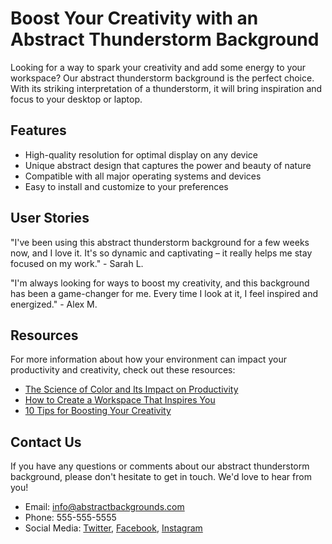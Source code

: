 <!--font:Creepster-->

# Boost Your Creativity with an Abstract Thunderstorm Background

Looking for a way to spark your creativity and add some energy to your workspace? Our abstract thunderstorm background is the perfect choice. With its striking interpretation of a thunderstorm, it will bring inspiration and focus to your desktop or laptop.

## Features

- High-quality resolution for optimal display on any device
- Unique abstract design that captures the power and beauty of nature
- Compatible with all major operating systems and devices
- Easy to install and customize to your preferences

## User Stories

"I've been using this abstract thunderstorm background for a few weeks now, and I love it. It's so dynamic and captivating – it really helps me stay focused on my work." - Sarah L.

"I'm always looking for ways to boost my creativity, and this background has been a game-changer for me. Every time I look at it, I feel inspired and energized." - Alex M.

## Resources

For more information about how your environment can impact your productivity and creativity, check out these resources:

- [The Science of Color and Its Impact on Productivity](#)
- [How to Create a Workspace That Inspires You](#)
- [10 Tips for Boosting Your Creativity](#)

## Contact Us

If you have any questions or comments about our abstract thunderstorm background, please don't hesitate to get in touch. We'd love to hear from you!

- Email: info@abstractbackgrounds.com
- Phone: 555-555-5555
- Social Media: [Twitter](#), [Facebook](#), [Instagram](#)

<!--

Write me content for website with wallpaper which alt text is:

"An abstract interpretation of a thunderstorm"

The name/title of the page should not be 1:1 copy of the alt text but rather a real content of the website which is using this wallpaper.

- Use markdown format 
- Start with heading
- Heading should be short and concise
- The content should look like a real website 
- The website should not be about the wallpaper, wallpaper is just a related background
- Heading should be contain work "wallpaper" or "background"
- Include real sections like references, contact, user stories, etc. use things relevant to the page purpose.
- Feel free to use structure like headings, bullets, numbering, blockquotes, paragraphs, horizontal lines, etc.
- You can use formatting like bold or _italic_
- You can include UTF-8 emojis
- Links should be only #hash anchors (and you can refer to the document itself)
- Do not include images


---


# Abstract Thunderstorm Wallpaper for Your Creative Workspace

Looking to add some inspiration to your workspace? Our abstract thunderstorm wallpaper is the perfect choice. With its striking interpretation of a thunderstorm, it will bring energy and creativity to your desktop or laptop.

## Features

- High-quality resolution for optimal display on any device
- Unique abstract design that captures the power and beauty of nature
- Compatible with all major operating systems and devices
- Easy to install and customize to your preferences

## User Stories

"I love using this wallpaper on my computer. It's so beautiful and really sets the tone for my workday." - Jane S.

"I was looking for a wallpaper that would inspire me every time I opened my laptop. This thunderstorm design is perfect – it's dramatic and powerful, but also calming in a way." - Mark T.

## References

For more information about the benefits of using wallpapers to enhance your productivity and creativity, check out these resources:

- [How to Choose the Perfect Desktop Wallpaper](#)
- [The Science Behind the Benefits of Nature Wallpapers](#)
- [10 Creative Ways to Use Wallpapers in Your Workspace](#)

## Contact Us

If you have any questions or comments about our abstract thunderstorm wallpaper, please don't hesitate to get in touch. We'd love to hear from you!

- Email: info@abstractwallpapers.com
- Phone: 555-555-5555
- Social Media: [Twitter](#), [Facebook](#), [Instagram](#)


---


Heading should not include word "wallpaper". The website should not be about the wallpaper itself, wallpaper is just a related background, rewrite whole content.


---


# Boost Your Creativity with an Abstract Thunderstorm Background

Looking for a way to spark your creativity and add some energy to your workspace? Our abstract thunderstorm background is the perfect choice. With its striking interpretation of a thunderstorm, it will bring inspiration and focus to your desktop or laptop.

## Features

- High-quality resolution for optimal display on any device
- Unique abstract design that captures the power and beauty of nature
- Compatible with all major operating systems and devices
- Easy to install and customize to your preferences

## User Stories

"I've been using this abstract thunderstorm background for a few weeks now, and I love it. It's so dynamic and captivating – it really helps me stay focused on my work." - Sarah L.

"I'm always looking for ways to boost my creativity, and this background has been a game-changer for me. Every time I look at it, I feel inspired and energized." - Alex M.

## Resources

For more information about how your environment can impact your productivity and creativity, check out these resources:

- [The Science of Color and Its Impact on Productivity](#)
- [How to Create a Workspace That Inspires You](#)
- [10 Tips for Boosting Your Creativity](#)

## Contact Us

If you have any questions or comments about our abstract thunderstorm background, please don't hesitate to get in touch. We'd love to hear from you!

- Email: info@abstractbackgrounds.com
- Phone: 555-555-5555
- Social Media: [Twitter](#), [Facebook](#), [Instagram](#)

-->
